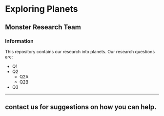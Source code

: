# Exploring Planets

## Monster Research Team

### Information

This repository contains our research into planets. Our research questions are:
* Q1
* Q2
  - Q2A
  - Q2B
* Q3

---
contact us for suggestions on how you can help.
---
